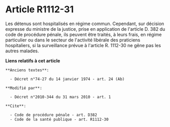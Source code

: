 # Article R1112-31

Les détenus sont hospitalisés en régime commun. Cependant, sur décision expresse du ministre de la justice, prise en
application de l'article D. 382 du code de procédure pénale, ils peuvent être traités, à leurs frais, en régime particulier
ou dans le secteur de l'activité libérale des praticiens hospitaliers, si la surveillance prévue à l'article R. 1112-30 ne
gêne pas les autres malades.

**Liens relatifs à cet article**

	**Anciens textes**:

	  - Décret n°74-27 du 14 janvier 1974 - art. 24 (Ab)

	**Modifié par**:

	  - Décret n°2010-344 du 31 mars 2010 - art. 1

	**Cite**:

	  - Code de procédure pénale - art. D382
	  - Code de la santé publique - art. R1112-30
